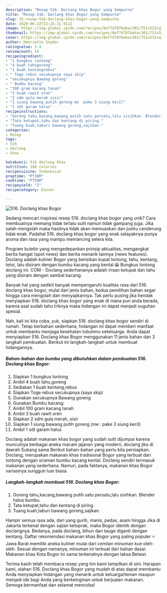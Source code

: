 ```yaml
---
description: "Resep 516. Doclang khas Bogor yang Sempurna"
title: "Resep 516. Doclang khas Bogor yang Sempurna"
slug: 35-resep-516-doclang-khas-bogor-yang-sempurna
date: 2020-06-22T22:25:21.911Z
image: https://img-global.cpcdn.com/recipes/8ef7d787bebac301/751x532cq70/516-doclang-khas-bogor-foto-resep-utama.jpg
thumbnail: https://img-global.cpcdn.com/recipes/8ef7d787bebac301/751x532cq70/516-doclang-khas-bogor-foto-resep-utama.jpg
cover: https://img-global.cpcdn.com/recipes/8ef7d787bebac301/751x532cq70/516-doclang-khas-bogor-foto-resep-utama.jpg
author: Henrietta Snyder
ratingvalue: 3.4
reviewcount: 14
recipeingredient:
- "1 bungkus lontong"
- "4 buah tahugoreng"
- "1 buah kentangrebus"
- " Toge rebus secukupnya saya skip"
- "secukupnya Bawang goreng"
- " Bumbu kacang"
- "100 gram kacang tanah"
- "3 buah rawit oren"
- "2 sdm gula merah sisir"
- "1 siung bawang putih goreng me  pake 3 siung kecil"
- "1 sdt garam halus"
recipeinstructions:
- "Goreng tahu,kacang,bawang putih satu persatu,lalu sisihkan. Blender halus bumbu."
- "Tata ketupat,tahu dan kentang di piring."
- "Tuang kuah,taburi bawang goreng,sajikan."
categories:
- Resep
tags:
- 516
- doclang
- khas

katakunci: 516 doclang khas 
nutrition: 168 calories
recipecuisine: Indonesian
preptime: "PT16M"
cooktime: "PT58M"
recipeyield: "2"
recipecategory: Dinner

---
```



![516. Doclang khas Bogor](https://img-global.cpcdn.com/recipes/8ef7d787bebac301/751x532cq70/516-doclang-khas-bogor-foto-resep-utama.jpg)

Sedang mencari inspirasi resep 516. doclang khas bogor yang unik? Cara membuatnya memang tidak terlalu sulit namun tidak gampang juga. Jika salah mengolah maka hasilnya tidak akan memuaskan dan justru cenderung tidak enak. Padahal 516. doclang khas bogor yang enak selayaknya punya aroma dan rasa yang mampu memancing selera kita.

Program buletin yang mengedepankan prinsip aktualitas, mengangkat berita hangat (spot news) dan berita menarik lainnya (news features). Doclang adalah kuliner Bogor yang berisikan kupat lontong, tahu, kentang, telor, lalu disiram dengan bumbu kacang yang kental.😀 Bungkus lontong doclang ini. COM - Doclang sederhananya adalah irisan ketupat dan tahu yang disiram dengan sambal kacang.

Banyak hal yang sedikit banyak mempengaruhi kualitas rasa dari 516. doclang khas bogor, mulai dari jenis bahan, kedua pemilihan bahan segar hingga cara mengolah dan menyajikannya. Tak perlu pusing jika hendak menyiapkan 516. doclang khas bogor yang enak di mana pun anda berada, karena asal sudah tahu triknya maka hidangan ini dapat menjadi suguhan spesial.


Nah, kali ini kita coba, yuk, siapkan 516. doclang khas bogor sendiri di rumah. Tetap berbahan sederhana, hidangan ini dapat memberi manfaat untuk membantu menjaga kesehatan tubuhmu sekeluarga. Anda dapat menyiapkan 516. Doclang khas Bogor menggunakan 11 jenis bahan dan 3 langkah pembuatan. Berikut ini langkah-langkah untuk membuat hidangannya.

<!--inarticleads1-->

##### Bahan-bahan dan bumbu yang dibutuhkan dalam pembuatan 516. Doclang khas Bogor:

1. Siapkan 1 bungkus lontong
1. Ambil 4 buah tahu,goreng
1. Sediakan 1 buah kentang,rebus
1. Siapkan  Toge rebus secukupnya (saya skip)
1. Gunakan secukupnya Bawang goreng
1. Gunakan  Bumbu kacang:
1. Ambil 100 gram kacang tanah
1. Ambil 3 buah rawit oren
1. Siapkan 2 sdm gula merah, sisir
1. Siapkan 1 siung bawang putih goreng (me : pake 3 siung kecil)
1. Ambil 1 sdt garam halus


Doclang adalah makanan khas bogor yang sudah sulit dijumpai karena munculnya berbagai aneka macam jajanan yang modern, doclang jika di daerah Subang sama Berikut bahan-bahan yang perlu kita persiapkan. Doclang, merupakan makanan khas tradisional Bogor yang terbuat dari lontong dengan siraman bumbu kacang kental. Doclang sendiri termasuk makanan yang sederhana. Namun, pada faktanya, makanan khas Bogor variasinya sungguh luar biasa. 

<!--inarticleads2-->

##### Langkah-langkah membuat 516. Doclang khas Bogor:

1. Goreng tahu,kacang,bawang putih satu persatu,lalu sisihkan. Blender halus bumbu.
1. Tata ketupat,tahu dan kentang di piring.
1. Tuang kuah,taburi bawang goreng,sajikan.


Hampir semua rasa ada, dari yang gurih, manis, pedas, asam hingga Jika di Jakarta terkenal dengan sajian ketoprak, maka Bogor identik dengan doclangnya. Bedanya, pada doclang, bihun dan tauge diganti dengan kentang. Daftar rekomendasi makanan khas Bogor yang paling populer ⭐ Jawa Barat memiliki aneka kuliner mulai dari cemilan minuman kue oleh-oleh. Sesuai dengan namanya, minuman ini terbuat dari bahan dasar. Makanan khas Kota Bogor ini sama terkenalnya dengan laksa Betawi. 

Terima kasih telah membaca resep yang tim kami tampilkan di sini. Harapan kami, olahan 516. Doclang khas Bogor yang mudah di atas dapat membantu Anda menyiapkan hidangan yang menarik untuk keluarga/teman maupun menjadi ide bagi Anda yang berkeinginan untuk berjualan makanan. Semoga bermanfaat dan selamat mencoba!
